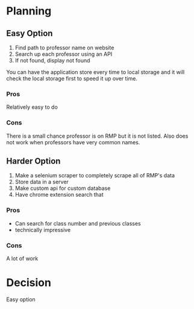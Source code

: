 # Planning

## Easy Option

1. Find path to professor name on website
2. Search up each professor using an API
3. If not found, display not found

You can have the application store every time to local storage and it will check the local storage first to speed it up over time.

### Pros

Relatively easy to do

### Cons

There is a small chance professor is on RMP but it is not listed. Also does not work when professors have very common names.

## Harder Option

1. Make a selenium scraper to completely scrape all of RMP's data
2. Store data in a server
3. Make custom api for custom database
4. Have chrome extension search that


### Pros

- Can search for class number and previous classes
- technically impressive

### Cons

A lot of work

# Decision

Easy option
